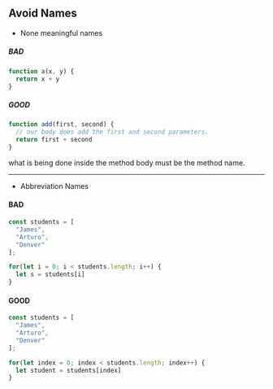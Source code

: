 ## Avoid Names

- None meaningful names

##### BAD
```JavaScript
function a(x, y) {
  return x + y
}
```

##### GOOD
```JavaScript
function add(first, second) {
  // our body does add the first and second parameters.
  return first + second
}
```

what is being done inside the method body must be the method name.

---

- Abbreviation Names

#### BAD
```JavaScript
const students = [
  "James",
  "Arturo",
  "Denver"
];

for(let i = 0; i < students.length; i++) {
  let s = students[i]
}
```

#### GOOD
```JavaScript
const students = [
  "James",
  "Arturo",
  "Denver"
];

for(let index = 0; index < students.length; index++) {
  let student = students[index]
}
```
